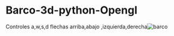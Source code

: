 # Barco-3d-python-Opengl
Controles a,w,s,d flechas arriba,abajo ,izquierda,derecha![barco](https://user-images.githubusercontent.com/84696109/171346957-3258f4aa-a25e-43da-aae1-ee74be64e05a.PNG)
